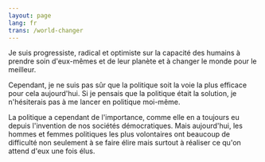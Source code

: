 ```yaml
---
layout: page
lang: fr
trans: /world-changer
---
```


Je suis progressiste, radical et optimiste sur la capacité des
humains à prendre soin d'eux-mêmes
et de leur planète et à changer le monde pour
le meilleur.

Cependant, je ne suis pas sûr que la politique soit la voie la plus
efficace pour cela aujourd'hui. Si je pensais que la politique était
la solution, je n'hésiterais pas à me lancer en politique moi-même.

La politique a cependant de l'importance, comme elle en a toujours eu
depuis l'invention de nos sociétés démocratiques.
Mais aujourd'hui, les hommes et femmes politiques les plus volontaires
ont beaucoup de difficulté non seulement à se faire élire mais surtout
à réaliser ce qu'on attend d'eux une fois élus.